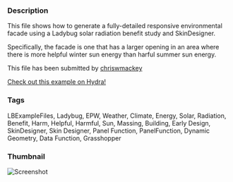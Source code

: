 ### Description 
This file shows how to generate a fully-detailed responsive environmental facade using a Ladybug solar radiation benefit study and SkinDesigner.

Specifically, the facade is one that has a larger opening in an area where there is more helpful winter sun energy than harful summer sun energy.

This file has been submitted by [chriswmackey](https://github.com/chriswmackey)

[Check out this example on Hydra!](http://hydrashare.github.io/hydra/viewer?owner=chriswmackey&fork=hydra_2&id=Responsive_Environmental_Facade_with_Ladybug__and_SkinDesigner)
### Tags 
LBExampleFiles, Ladybug, EPW, Weather, Climate, Energy, Solar, Radiation, Benefit, Harm, Helpful, Harmful, Sun, Massing, Building, Early Design, SkinDesigner, Skin Designer, Panel Function, PanelFunction, Dynamic Geometry, Data Function, Grasshopper
### Thumbnail 
![Screenshot](https://raw.githubusercontent.com/chriswmackey/hydra/master/Responsive_Environmental_Facade_with_Ladybug__and_SkinDesigner/thumbnail.png)
